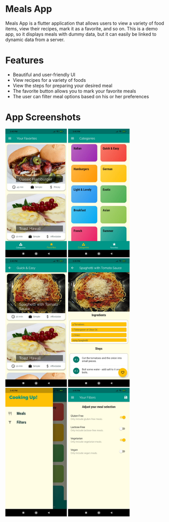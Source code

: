 # Meals App

Meals App is a flutter application that allows users to view a variety of food items, view their recipes, mark it as a favorite, and so on.
This is a demo app, so it displays meals with dummy data, but it can easily be linked to dynamic data from a server.

# Features

  - Beautiful and user-friendly UI
  - View recipes for a variety of foods
  - View the steps for preparing your desired meal
  - The favorite button allows you to mark your favorite meals
  - The user can filter meal options based on his or her preferences

# App Screenshots
<img src="screenshots/1.jpeg" height="400"> <img src="screenshots/2.jpeg" height="400"> <img src="screenshots/3.jpeg" height="400"> <img src="screenshots/4.jpeg" height="400">
<img src="screenshots/5.jpeg" height="400"> <img src="screenshots/6.jpeg" height="400"> 
